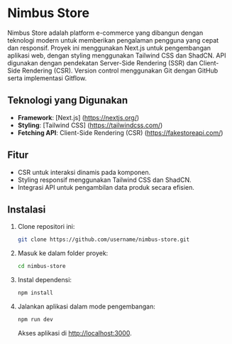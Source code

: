 # Nimbus Store

Nimbus Store adalah platform e-commerce yang dibangun dengan teknologi modern untuk memberikan pengalaman pengguna yang cepat dan responsif. Proyek ini menggunakan Next.js untuk pengembangan aplikasi web, dengan styling menggunakan Tailwind CSS dan ShadCN. API digunakan dengan pendekatan Server-Side Rendering (SSR) dan Client-Side Rendering (CSR). Version control menggunakan Git dengan GitHub serta implementasi Gitflow.

## Teknologi yang Digunakan

- **Framework**: [Next.js] (https://nextjs.org/)
- **Styling**: [Tailwind CSS] (https://tailwindcss.com/)
- **Fetching API**: Client-Side Rendering (CSR) (https://fakestoreapi.com/)

## Fitur

- CSR untuk interaksi dinamis pada komponen.
- Styling responsif menggunakan Tailwind CSS dan ShadCN.
- Integrasi API untuk pengambilan data produk secara efisien.

## Instalasi

1. Clone repositori ini:

    ```bash
    git clone https://github.com/username/nimbus-store.git
    ```

2. Masuk ke dalam folder proyek:

    ```bash
    cd nimbus-store
    ```

3. Instal dependensi:

    ```bash
    npm install
    ```

4. Jalankan aplikasi dalam mode pengembangan:

    ```bash
    npm run dev
    ```

    Akses aplikasi di [http://localhost:3000](http://localhost:3000).

